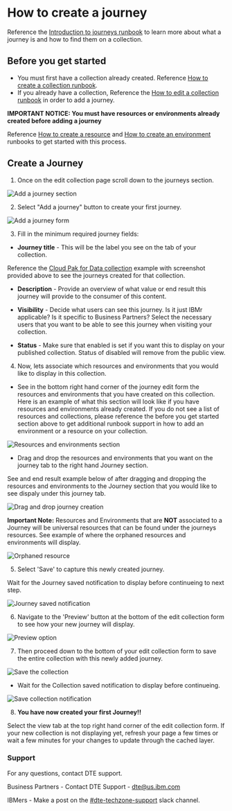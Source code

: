# How to create a journey

Reference the [Introduction to journeys runbook](https://github.com/IBM/dte-support-public/blob/main/IBM-Technology-Zone/IBM-Technology-Zone-Runbooks/intro-collection-journey.md) to learn more about what a journey is and how to find them on a collection. 


## Before you get started

* You must first have a collection already created. Reference [How to create a collection runbook](https://github.com/IBM/dte-support-public/blob/main/IBM-Technology-Zone/IBM-Technology-Zone-Runbooks/create-collection.md).
* If you already have a collection, Reference the [How to edit a collection runbook](https://github.com/IBM/dte-support-public/blob/main/IBM-Technology-Zone/IBM-Technology-Zone-Runbooks/edit-a-collection.md) in order to add a journey. 

**IMPORTANT NOTICE: You must have resources or environments already created before adding a journey**

Reference [How to create a resource](https://github.com/IBM/dte-support-public/blob/main/IBM-Technology-Zone/IBM-Technology-Zone-Runbooks/add-a-resource.md) and [How to create an environment](WIP) runbooks to get started with this process. 


## Create a Journey

1. Once on the edit collection page scroll down to the journeys section.

![Add a journey section](https://github.com/IBM/dte-support-public/blob/main/IBM-Technology-Zone/IBM-Technology-Zone-Runbooks/Images/edit%20collection%20add%20journey%20section.png)

2. Select "Add a journey" button to create your first journey.

![Add a journey form](https://github.com/IBM/dte-support-public/blob/main/IBM-Technology-Zone/IBM-Technology-Zone-Runbooks/Images/add%20a%20journey%20form.png)

3. Fill in the minimum required journey fields:

* **Journey title** - This will be the label you see on the tab of your collection. 

Reference the [Cloud Pak for Data collection](https://techzone.ibm.com/collection/cloud-pak-4-data) example with screenshot provided above to see the journeys created for that collection. 

* **Description** - Provide an overview of what value or end result this journey will provide to the consumer of this content.

* **Visibility** - Decide what users can see this journey. Is it just IBMr applicable? Is it specific to Business Partners? Select the necessary users that you want to be able to see this journey when visiting your collection. 

* **Status** - Make sure that enabled is set if you want this to display on your published collection. Status of disabled will remove from the public view. 

4. Now, lets associate which resources and environments that you would like to display in this collection.

* See in the bottom right hand corner of the journey edit form the resources and environments that you have created on this collection. Here is an example of what this section will look like if you have resources and environments already created. If you do not see a list of resources and collections, please reference the before you get started section above to get additional runbook support in how to add an environment or a resource on your collection. 

![Resources and environments section](https://github.com/IBM/dte-support-public/blob/main/IBM-Technology-Zone/IBM-Technology-Zone-Runbooks/Images/resources%20and%20environments%20to%20choose%20from%20for%20journey%20creation.png)

* Drag and drop the resources and environments that you want on the journey tab to the right hand Journey section. 

See and end result example below of after dragging and dropping the resources and environments to the Journey section that you would like to see dispaly under this journey tab. 

![Drag and drop journey creation](https://github.com/IBM/dte-support-public/blob/main/IBM-Technology-Zone/IBM-Technology-Zone-Runbooks/Images/drag%20and%20drop%20journey%20creation.png)

**Important Note:** Resources and Environments that are **NOT** associated to a Journey will be universal resources that can be found under the journeys resources. See example of where the orphaned resources and environments will display. 

![Orphaned resource](https://github.com/IBM/dte-support-public/blob/main/IBM-Technology-Zone/IBM-Technology-Zone-Runbooks/Images/orphaned%20resources%20from%20journey.png)


5. Select 'Save' to capture this newly created journey. 

Wait for the Journey saved notification to display before continueing to next step. 

![Journey saved notification](https://github.com/IBM/dte-support-public/blob/main/IBM-Technology-Zone/IBM-Technology-Zone-Runbooks/Images/saved%20journey%20notification1.png)

6. Navigate to the 'Preview' button at the bottom of the edit collection form to see how your new journey will display.

![Preview option](https://github.com/IBM/dte-support-public/blob/main/IBM-Technology-Zone/IBM-Technology-Zone-Runbooks/Images/preview%20option.png)

7. Then proceed down to the bottom of your edit collection form to save the entire collection with this newly added journey.

![Save the collection](https://github.com/IBM/dte-support-public/blob/main/IBM-Technology-Zone/IBM-Technology-Zone-Runbooks/Images/save%20the%20collection.png)

* Wait for the Collection saved notification to display before continueing. 

![Save collection notification](https://github.com/IBM/dte-support-public/blob/main/IBM-Technology-Zone/IBM-Technology-Zone-Runbooks/Images/save%20collection%20notification.png)

8. **You have now created your first Journey!!**

Select the view tab at the top right hand corner of the edit collection form. If your new collection is not displaying yet, refresh your page a few times or wait a few minutes for your changes to update through the cached layer. 



### Support

For any questions, contact DTE support.

Business Partners - Contact DTE Support - dte@us.ibm.com

IBMers - Make a post on the [#dte-techzone-support](https://ibm-dte.slack.com/archives/C0124J683GW) slack channel.

